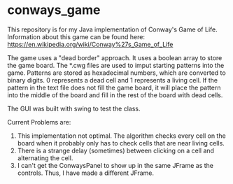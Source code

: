 # conways_game

This repository is for my Java implementation of Conway's Game of Life.
Information about this game can be found here:
https://en.wikipedia.org/wiki/Conway%27s_Game_of_Life

The game uses a "dead border" approach.
It uses a boolean array to store the game board.
The *.cwg files are used to imput starting patterns into the game.
Patterns are stored as hexadecimal numbers, which are converted to binary digits.
0 represents a dead cell and 1 represents a living cell.
If the pattern in the text file does not fill the game board, it will place the pattern into the middle of the board
and fill in the rest of the board with dead cells.

The GUI was built with swing to test the class.  

Current Problems are:  
1. This implementation not optimal. The algorithm checks every cell on the board when it probably only has to check cells that are near living cells.  
2. There is a strange delay (sometimes) between clicking on a cell and alternating the cell.  
3. I can't get the ConwaysPanel to show up in the same JFrame as the controls. Thus, I have made a different JFrame.  

